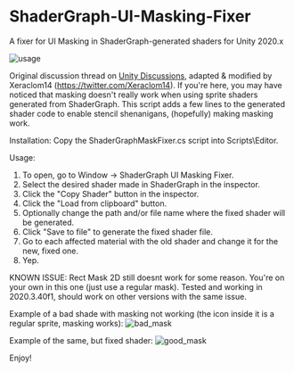 # ShaderGraph-UI-Masking-Fixer
A fixer for UI Masking in ShaderGraph-generated shaders for Unity 2020.x

![usage](https://github.com/user-attachments/assets/6c716b17-9000-4d94-a32a-8f71ce1bb416)

Original discussion thread on [Unity Discussions](https://discussions.unity.com/t/ui-mask-not-working/803565), adapted & modified by Xeraclom14 (https://twitter.com/Xeraclom14).
If you're here, you may have noticed that masking doesn't really work when using sprite shaders generated from ShaderGraph.
This script adds a few lines to the generated shader code to enable stencil shenanigans, (hopefully) making masking work.

Installation:
Copy the ShaderGraphMaskFixer.cs script into Scripts\Editor.
 
Usage:
1) To open, go to Window -> ShaderGraph UI Masking Fixer.
2) Select the desired shader made in ShaderGraph in the inspector.
3) Click the "Copy Shader" button in the inspector.
4) Click the "Load from clipboard" button.
5) Optionally change the path and/or file name where the fixed shader will be generated.
6) Click "Save to file" to generate the fixed shader file.
7) Go to each affected material with the old shader and change it for the new, fixed one.
8) Yep.

KNOWN ISSUE: Rect Mask 2D still doesnt work for some reason. You're on your own in this one (just use a regular mask).
Tested and working in 2020.3.40f1, should work on other versions with the same issue.

Example of a bad shade with masking not working (the icon inside it is a regular sprite, masking works):
![bad_mask](https://github.com/user-attachments/assets/756f5c68-0012-4683-8029-d970a1257b07)

Example of the same, but fixed shader:
![good_mask](https://github.com/user-attachments/assets/bec6af51-d00f-4596-a57f-dedb89284970)

Enjoy!
